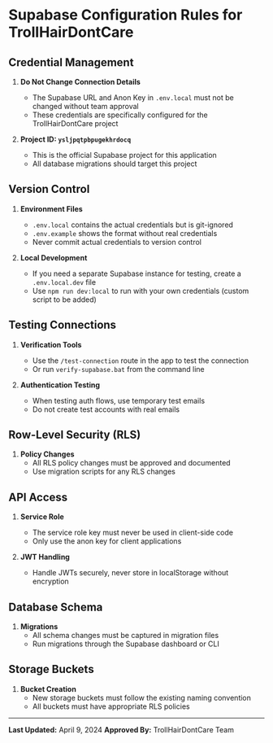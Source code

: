 # Supabase Configuration Rules for TrollHairDontCare

## Credential Management

1. **Do Not Change Connection Details**
   - The Supabase URL and Anon Key in `.env.local` must not be changed without team approval
   - These credentials are specifically configured for the TrollHairDontCare project

2. **Project ID: `ysljpqtpbpugekhrdocq`**
   - This is the official Supabase project for this application
   - All database migrations should target this project

## Version Control

1. **Environment Files**
   - `.env.local` contains the actual credentials but is git-ignored
   - `.env.example` shows the format without real credentials
   - Never commit actual credentials to version control

2. **Local Development**
   - If you need a separate Supabase instance for testing, create a `.env.local.dev` file
   - Use `npm run dev:local` to run with your own credentials (custom script to be added)

## Testing Connections

1. **Verification Tools**
   - Use the `/test-connection` route in the app to test the connection
   - Or run `verify-supabase.bat` from the command line

2. **Authentication Testing**
   - When testing auth flows, use temporary test emails
   - Do not create test accounts with real emails

## Row-Level Security (RLS)

1. **Policy Changes**
   - All RLS policy changes must be approved and documented
   - Use migration scripts for any RLS changes

## API Access

1. **Service Role**
   - The service role key must never be used in client-side code
   - Only use the anon key for client applications

2. **JWT Handling**
   - Handle JWTs securely, never store in localStorage without encryption

## Database Schema

1. **Migrations**
   - All schema changes must be captured in migration files
   - Run migrations through the Supabase dashboard or CLI

## Storage Buckets

1. **Bucket Creation**
   - New storage buckets must follow the existing naming convention
   - All buckets must have appropriate RLS policies

---

**Last Updated:** April 9, 2024
**Approved By:** TrollHairDontCare Team 